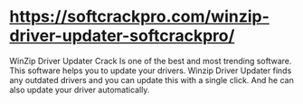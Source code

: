 # https://softcrackpro.com/winzip-driver-updater-softcrackpro/
WinZip Driver Updater Crack Is one of the best and most trending software. This software helps you to update your drivers. Winzip Driver Updater finds any outdated drivers and you can update this with a single click. And he can also update your driver automatically.

